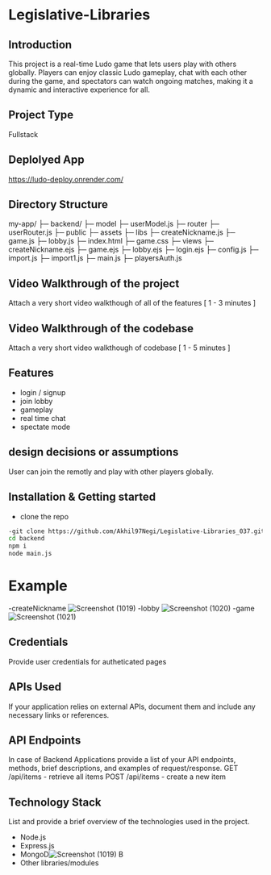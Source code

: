 # Legislative-Libraries

## Introduction
 This project is a real-time Ludo game that lets users play with others globally. Players can enjoy classic Ludo gameplay, chat with each other during the game, and spectators can watch ongoing matches, making it a dynamic and interactive experience for all.

## Project Type
 Fullstack

## Deplolyed App
 https://ludo-deploy.onrender.com/
## Directory Structure
my-app/
├─ backend/
  ├─ model
    ├─ userModel.js
  ├─ router
    ├─ userRouter.js
  ├─ public
    ├─ assets
    ├─ libs
    ├─ createNickname.js
    ├─ game.js
    ├─ lobby.js
    ├─ index.html
    ├─ game.css
  ├─ views
    ├─ createNickname.ejs
    ├─ game.ejs
    ├─ lobby.ejs
    ├─ login.ejs
  ├─ config.js
  ├─ import.js
  ├─ import1.js
  ├─ main.js
  ├─ playersAuth.js
  
  
## Video Walkthrough of the project
Attach a very short video walkthough of all of the features [ 1 - 3 minutes ]

## Video Walkthrough of the codebase
Attach a very short video walkthough of codebase [ 1 - 5 minutes ]

## Features
- login / signup 
- join lobby
- gameplay 
- real time chat
- spectate mode

## design decisions or assumptions
User can join the remotly and play with other players globally.

## Installation & Getting started
- clone the repo
```bash
-git clone https://github.com/Akhil97Negi/Legislative-Libraries_037.git
cd backend
npm i
node main.js
```

# Example
-createNickname
![Screenshot (1019)](https://github.com/user-attachments/assets/44b5c2e9-41cf-4d00-9001-c5c32dbfa519)
-lobby
![Screenshot (1020)](https://github.com/user-attachments/assets/e1c849d3-0783-4796-8459-cd1aee45d894)
-game
![Screenshot (1021)](https://github.com/user-attachments/assets/9261d06b-5388-45f0-8926-2dee97ac8831)

## Credentials
Provide user credentials for autheticated pages

## APIs Used
If your application relies on external APIs, document them and include any necessary links or references.

## API Endpoints
In case of Backend Applications provide a list of your API endpoints, methods, brief descriptions, and examples of request/response.
GET /api/items - retrieve all items
POST /api/items - create a new item


## Technology Stack
List and provide a brief overview of the technologies used in the project.

- Node.js
- Express.js
- MongoD![Screenshot (1019)](https://github.com/user-attachments/assets/3493838b-211c-4b27-8431-db34144371e4)
B
- Other libraries/modules
